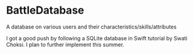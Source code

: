 # BattleDatabase
A database on various users and their characteristics/skills/attributes

I got a good push by following a SQLite database in Swift tutorial by Swati Choksi.
I plan to further implement this summer.
